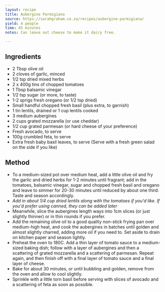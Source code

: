 ```yaml
---
layout: recipe
title: Aubergine Parmigiana
source: https://sarahgraham.co.za/recipes/aubergine-parmigiana/
yield: 4 people
time: 45 minutes
notes: Can leave out cheese to make it dairy free.

---
```


## Ingredients
-  2 Tbsp olive oil
 - 2 cloves of garlic, minced
- 1/2 tsp dried mixed herbs
- 2 x 400g tins of chopped tomatoes
- 1 Tbsp balsamic vinegar
 - 1/2 tsp sugar (or more, to taste)
-  1-2 sprigs fresh oregano (or 1/2 tsp dried)
- Small handful chopped fresh basil (plus extra, to garnish)
- 1 tin lentils, drained or 1 cup lentils cooked
- 3 medium aubergines
- 2 cups grated mozzarella (or use cheddar)
- 1/2 cup grated parmesan (or hard cheese of your preference)
- Fresh avocado, to serve
- 100g crumbled feta, to serve
-  Extra fresh baby basil leaves, to serve
    (Serve with a fresh green salad on the side if you like)


## Method
- To a medium-sized pot over medium heat, add a little olive oil and fry the garlic and dried herbs for 1-2 minutes until fragrant; add in the tomatoes, balsamic vinegar, sugar and chopped fresh basil and oregano and leave to simmer for 20-30 minutes until reduced by about one third. Taste and season accordingly.
- _Add in about 1/4 cup dried lentils along with the tomatoes if you'd like. If you'd prefer using canned, they can be added later_
- Meanwhile, slice the aubergines length ways into 1cm slices (or just slightly thinner) or in thin rounds if you prefer.
-  Add the remaining olive oil to a good quality non-stick frying pan over medium-high heat, and cook the aubergines in batches until golden and almost slightly charred, adding more oil if you need to. Set aside to drain on kitchen paper and season lightly.
- Preheat the oven to 180C. Add a thin layer of tomato sauce to a medium-sized baking dish; follow with a layer of aubergines and then a scattering of grated mozzarella and a scattering of parmesan. Repeat again, and then finish off with a final layer of tomato sauce and a final layer of cheese.
- Bake for about 30 minutes, or until bubbling and golden, remove from the oven and allow to cool slightly. 
- Sprinkle with a little torn basil before serving with slices of avocado and a scattering of feta as soon as possible.
